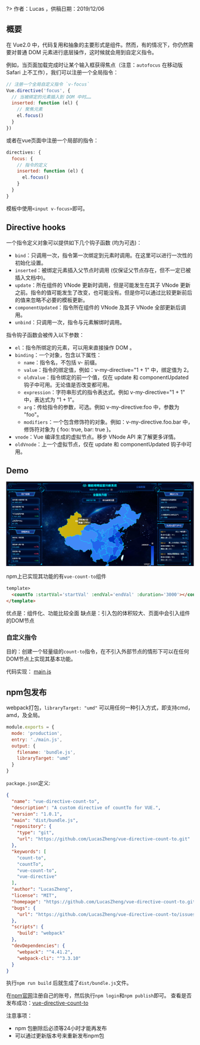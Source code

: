?> 作者：Lucas ，供稿日期：2019/12/06


## 概要

在 Vue2.0 中，代码复用和抽象的主要形式是组件。然而，有的情况下，你仍然需要对普通 DOM 元素进行底层操作，这时候就会用到自定义指令。

例如，当页面加载完成时让某个输入框获得焦点（注意：`autofocus` 在移动版 Safari 上不工作），我们可以注册一个全局指令：
```javascript
// 注册一个全局自定义指令 `v-focus`
Vue.directive('focus', {
  // 当被绑定的元素插入到 DOM 中时……
  inserted: function (el) {
    // 聚焦元素
    el.focus()
  }
})
```

或者在vue页面中注册一个局部的指令：
```javascript
directives: {
  focus: {
    // 指令的定义
    inserted: function (el) {
      el.focus()
    }
  }
}
```

模板中使用`<input v-focus>`即可。

## Directive hooks
一个指令定义对象可以提供如下几个钩子函数 (均为可选)：
- `bind`：只调用一次，指令第一次绑定到元素时调用。在这里可以进行一次性的初始化设置。
- `inserted`：被绑定元素插入父节点时调用 (仅保证父节点存在，但不一定已被插入文档中)。
- `update`：所在组件的 VNode 更新时调用，但是可能发生在其子 VNode 更新之前。指令的值可能发生了改变，也可能没有。但是你可以通过比较更新前后的值来忽略不必要的模板更新。
- `componentUpdated`：指令所在组件的 VNode 及其子 VNode 全部更新后调用。
- `unbind`：只调用一次，指令与元素解绑时调用。

指令钩子函数会被传入以下参数：
- `el`：指令所绑定的元素，可以用来直接操作 DOM 。
- `binding`：一个对象，包含以下属性：
  - `name`：指令名，不包括 v- 前缀。
  - `value`：指令的绑定值，例如：v-my-directive="1 + 1" 中，绑定值为 2。
  - `oldValue`：指令绑定的前一个值，仅在 update 和 componentUpdated 钩子中可用。无论值是否改变都可用。
  - `expression`：字符串形式的指令表达式。例如 v-my-directive="1 + 1" 中，表达式为 "1 + 1"。
  - `arg`：传给指令的参数，可选。例如 v-my-directive:foo 中，参数为 "foo"。
  - `modifiers`：一个包含修饰符的对象。例如：v-my-directive.foo.bar 中，修饰符对象为 { foo: true, bar: true }。
- `vnode`：Vue 编译生成的虚拟节点。移步 VNode API 来了解更多详情。
- `oldVnode`：上一个虚拟节点，仅在 update 和 componentUpdated 钩子中可用。

## Demo

![](./images/full-screen.png)

npm上已实现其功能的有`vue-count-to`组件
```html
template>
  <countTo :startVal='startVal' :endVal='endVal' :duration='3000'></countTo>
</template>
```
优点是：组件化、功能比较全面
缺点是：引入包的体积较大、页面中会引入组件的DOM节点

### 自定义指令
目的：创建一个轻量级的`count-to`指令，在不引入外部节点的情形下可以在任何DOM节点上实现其基本功能。

代码实现：
[main.js](https://github.com/LucasZheng/vue-directive-count-to/blob/master/main.js)

## npm包发布
webpack打包，`libraryTarget: "umd"` 可以用任何一种引入方式，即支持cmd，amd，及全局。
```javascript
module.exports = {
  mode: 'production',
  entry: './main.js',
  output: {
    filename: 'bundle.js',
    libraryTarget: "umd"
  }
}
```

`package.json`定义:
```json
{
  "name": "vue-directive-count-to",
  "description": "A custom directive of countTo for VUE.",
  "version": "1.0.1",
  "main": "dist/bundle.js",
  "repository": {
    "type": "git",
    "url": "https://github.com/LucasZheng/vue-directive-count-to.git"
  },
  "keywords": [
    "count-to",
    "countTo",
    "vue-count-to",
    "vue-directive"
  ],
  "author": "LucasZheng",
  "license": "MIT",
  "homepage": "https://github.com/LucasZheng/vue-directive-count-to.git",
  "bugs": {
    "url": "https://github.com/LucasZheng/vue-directive-count-to/issues"
  },
  "scripts": {
    "build": "webpack"
  },
  "devDependencies": {
    "webpack": "^4.41.2",
    "webpack-cli": "^3.3.10"
  }
}
```

执行`npm run build` 后就生成了`dist/bundle.js`文件。

在[npm官网](https://www.npmjs.com/)注册自己的账号，然后执行`npm login`和`npm publish`即可。
查看是否发布成功：[vue-directive-count-to](https://www.npmjs.com/package/vue-directive-count-to)

注意事项：
- npm 包删除后必须等24小时才能再发布
- 可以通过更新版本号来重新发布npm包





